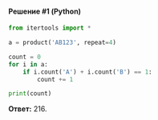 #### Решение #1 (Python)
```python
from itertools import *

a = product('AB123', repeat=4)

count = 0
for i in a:
	if i.count('A') + i.count('B') == 1:
		count += 1

print(count)
```
**Ответ:** 216.
